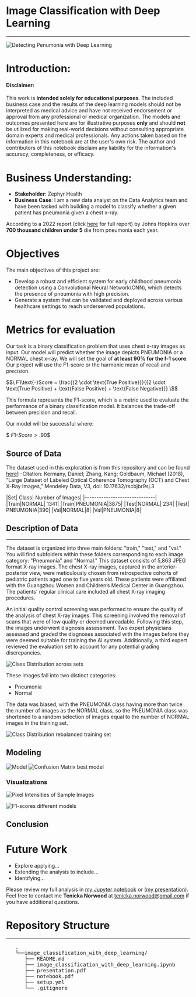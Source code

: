 # Image Classification with Deep Learning
***
![Detecting Penumonia with Deep Learning](https://github.com/dataeducator/image_classification_with_deep_learning/assets/107881738/7259f2f8-e4f5-412b-bd02-a66aac2b6058)


# Introduction: 
#### __Disclaimer:__
This work is __intended solely for educational purposes__. The included business case and the results of the deep learning models should not be interpreted as medical advice and have not received endorsement or approval from any professional or medical organization.
The models and outcomes presented here are for illustrative purposes __only__ and should __not__ be utilized for making real-world decisions without consulting appropriate domain experts and medical professionals. Any actions taken based on the information in this notebook are at the user's own risk.
The author and contributors of this notebook disclaim any liability for the information's accuracy, completeness, or efficacy.
# Business Understanding:
* __Stakeholder__: Zephyr Health
* __Business Case__: I am a new data analyst on the Data Analytics team and have been tasked with building a model to classify whether a given patient has pneumonia given a chest x-ray.

According to a 2022 report (click [here](https://www.jhsph.edu/ivac/wp-content/uploads/2019/10/PDPR_2022.pdf) for full report) by Johns Hopkins over __700 thousand children under 5__ die from pneumonia each year.
# Objectives
The main objectives of this project are:

* Develop a robust and efficient system for early childhood pneumonia detection using a Convolutional Neural Network(CNN), which detects the presence of pneumonia with high precision.
* Generate a system that can be validated and deployed across various healthcare settings to reach underserved populations.

# Metrics for evaluation
Our task is a binary classification problem that uses chest x-ray images as input. Our model will predict whether the image depicts PNEUMONIA or a NORMAL chest x-ray. We will set the goal of __at least 90%  for the f-1 score__.
Our project will use the F1-score or the harmonic mean of recall and precision.

$$\
F1\text{-}Score = \frac{{2 \cdot \text{True Positive}}}{{2 \cdot \text{True Positive} + \text{False Positive} + \text{False Negative}}}
\$$

This formula represents the F1-score, which is a metric used to evaluate the performance of a binary classification model. It balances the trade-off between precision and recall.

Our model will be successful where:

$$\
F1\text{-}Score > .90
\$$

## Source of Data
The dataset used in this exploration is from this repository and can be found [here]((https://data.mendeley.com/datasets/rscbjbr9sj/2).)]
-Citation: Kermany, Daniel; Zhang, Kang; Goldbaum, Michael (2018), “Large Dataset of Labeled Optical Coherence Tomography (OCT) and Chest X-Ray Images,” Mendeley Data, V3, doi: 10.17632/rscbjbr9sj.3

|Set| Class| Number of Images|
|------------------------------|
|Train|NORMAL| 1341|
|Train|PNEUMONIA|3875|
|Test|NORMAL| 234|
|Test| PNEUMONIA|390|
|Val|NORMAL|8|
|Val|PNEUMONIA|8|


## Description of Data
***
The dataset is organized into three main folders: "train," "test," and "val." You will find subfolders within these folders corresponding to each image category: "Pneumonia" and "Normal." This dataset consists of 5,863 JPEG format X-ray images. 
The chest X-ray images, captured in the anterior-posterior view, were meticulously chosen from retrospective cohorts of pediatric patients aged one to five years old. These patients were affiliated with the Guangzhou Women and Children’s Medical Center in Guangzhou. The patients' regular clinical care included all chest X-ray imaging procedures.

An initial quality control screening was performed to ensure the quality of the analysis of chest X-ray images. This screening involved the removal of scans that were of low quality or deemed unreadable. Following this step, the images underwent diagnosis assessment. Two expert physicians assessed and graded the diagnoses associated with the images before they were deemed suitable for training the AI system. Additionally, a third expert reviewed the evaluation set to account for any potential grading discrepancies.


![Class Distribution across sets](https://github.com/dataeducator/image_classification_with_deep_learning/assets/107881738/ac6c107e-a5f2-4343-b3d1-759b97dff743)

These images fall into two distinct categories:
- Pneumonia
- Normal


The data was biased, with the PNEUMONIA class having more than twice the number of images as the NORMAL class, so the PNEUMONIA class was shortened to a random selection of images equal to the number of NORMAL images in the training set.

![Class Distribution rebalanced training set](https://github.com/dataeducator/image_classification_with_deep_learning/assets/107881738/dda7cbf1-b39f-45c4-bcfa-f59bc742fee7)

## Modeling
![Model](https://github.com/dataeducator/image_classification_with_deep_learning/assets/107881738/c09fbb0b-835b-4e59-8a05-8d1fd41183a6)
![Confusion Matrix best model](https://github.com/dataeducator/image_classification_with_deep_learning/assets/107881738/aec157e2-2d7b-4257-828b-6df88e9ed755)

### Visualizations 

![Pixel Intensities of Sample Images](https://github.com/dataeducator/image_classification_with_deep_learning/assets/107881738/b0b11796-c5b4-4afd-a620-7402e6830588)

![F1-scores different models](https://github.com/dataeducator/image_classification_with_deep_learning/assets/107881738/e79aac2b-8736-469e-a703-1e673746a2cd)

## Conclusion


# Future Work
* Explore applying...
* Extending the analysis to include... 
* Identifying...

Please review my full analysis in [my Jupyter notebook]( ) or ([my presentation]( )).
Feel free to contact me __Tenicka Norwood__ at tenicka.norwood@gmail.com if you have additional questions.

# Repository Structure
***
<pre>
   .
   └──image_classification_with_deep_learning/
      ├── README.md                                            Overview for project reviewers  
      ├── image_classification_with_deep_learning.ipynb        Documentation of Full Analysis in Jupyter Notebook
      ├── presentation.pdf                                     PDF version of Full Analysis shown in a slide deck
      ├── notebook.pdf                                         PDF version of Full Analysis shown in Jupyter notebook
      ├── setup.yml                                            Includes instructions to obtain dataset
      └── .gitignore                                           Specifies intentionally untracked files
